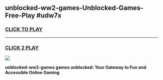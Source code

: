 
## unblocked-ww2-games-Unblocked-Games-Free-Play #udw7x
<h3>
<a href="https://us.freeplayer.one?title=unblocked-ww2-games&ref=9M">CLICK TO PLAY</a></h3>
<hr>

<h3>
<a href="https://us.freeplayer.one?title=unblocked-ww2-games&ref=9M">CLICK 2 PLAY</a>
  
</h3>

<a href="https://us.freeplayer.one?title=unblocked-ww2-games&ref=9M"><img src="https://clearcache.store/games.png"></a>


**unblocked-ww2-games games unblocked: Your Gateway to Fun and Accessible Online Gaming**
